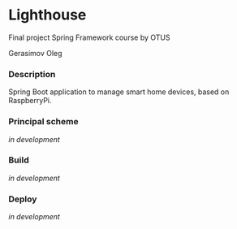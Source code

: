 # Lighthouse
Final project Spring Framework course by OTUS

Gerasimov Oleg

### Description
Spring Boot application to manage smart home devices, based on RaspberryPi.

### Principal scheme
_in development_

### Build
_in development_

### Deploy
_in development_
